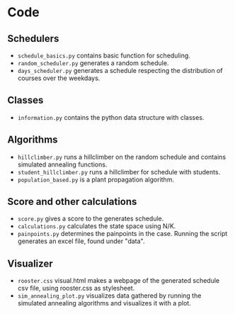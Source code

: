 # Code
## Schedulers
* ```schedule_basics.py``` contains basic function for scheduling.
* ```random_scheduler.py``` generates a random schedule.
* ```days_scheduler.py``` generates a schedule respecting the distribution of courses over the weekdays.

## Classes
* ```information.py``` contains the python data structure with classes.

## Algorithms
* ```hillclimber.py``` runs a hillclimber on the random schedule and contains simulated annealing functions.
* ```student_hillclimber.py``` runs a hillclimber for schedule with students.
* ```population_based.py``` is a plant propagation algorithm.

## Score and other calculations
* ```score.py``` gives a score to the generates schedule.
* ```calculations.py``` calculates the state space using N/K.
* ```painpoints.py``` determines the painpoints in the case. Running the script generates an excel file, found under "data".

## Visualizer
* ```rooster.css``` visual.html makes a webpage of the generated schedule csv file, using rooster.css as stylesheet.
* ```sim_annealing_plot.py``` visualizes data gathered by running the simulated annealing algorithms and visualizes it with a plot.
